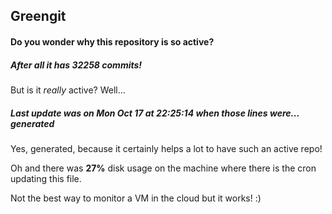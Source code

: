 ## Greengit

#### Do you wonder why this repository is so active?

##### After all it has 32258 commits!

But is it *really* active? Well...

##### Last update was on Mon Oct 17 at 22:25:14 when those lines were... generated

Yes, generated, because it certainly helps a lot to have such an active repo!

Oh and there was **27%** disk usage on the machine
where there is the cron updating this file.

Not the best way to monitor a VM in the cloud but it works! :)
